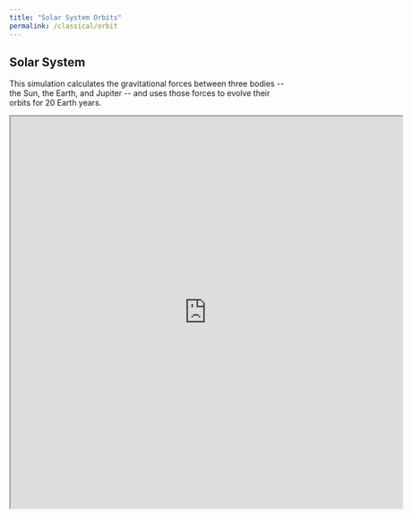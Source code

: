 ```yaml
---
title: "Solar System Orbits"
permalink: /classical/orbit
---
```

## Solar System
This simulation calculates the gravitational forces between three bodies -- the Sun, the Earth, and Jupiter -- and uses those forces to evolve their orbits for 20 Earth years.

<iframe src="https://veprice.github.io/contemp_physics/Fall/orbit" width="700" height="700"></iframe>
